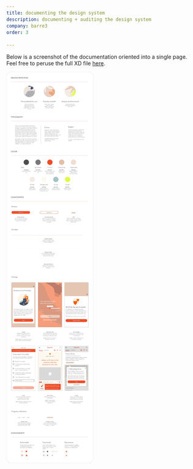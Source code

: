 ```yaml
---
title: documenting the design system
description: documenting + auditing the design system
company: barre3
order: 3

---
```


Below is a screenshot of the documentation oriented into a single page. Feel free to peruse the full XD file <a href="https://xd.adobe.com/view/61f2bd9c-3b26-4c4b-9ff7-fb2fcf6a2cba-34a1/" target="_blank">here</a>.

![image](./Onepage.jpg)
